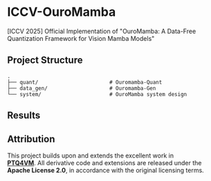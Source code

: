 # ICCV-OuroMamba
[ICCV 2025] Official Implementation of "OuroMamba: A Data-Free Quantization Framework for Vision Mamba Models" 


## Project Structure
```
.
├── quant/                       # Ouromamba-Quant
├── data_gen/                    # Ouromamba-Gen
└── system/                      # OuroMamba system design 
```
## Results


## Attribution
This project builds upon and extends the excellent work in  
[**PTQ4VM**](https://github.com/YoungHyun197/ptq4vm.git). All derivative code and extensions are released under the **Apache License 2.0**, in accordance with the original licensing terms.